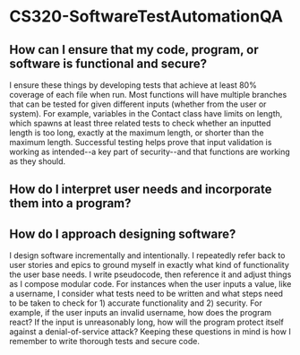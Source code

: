 # CS320-SoftwareTestAutomationQA
How can I ensure that my code, program, or software is functional and secure?
--
I ensure these things by developing tests that achieve at least 80% coverage of each file when run. Most functions will have multiple branches that can be tested for given different inputs (whether from the user or system). For example, variables in the Contact class have limits on length, which spawns at least three related tests to check whether an inputted length is too long, exactly at the maximum length, or shorter than the maximum length. Successful testing helps prove that input validation is working as intended--a key part of security--and that functions are working as they should.

How do I interpret user needs and incorporate them into a program?
--


How do I approach designing software?
--
I design software incrementally and intentionally. I repeatedly refer back to user stories and epics to ground myself in exactly what kind of functionality the user base needs. I write pseudocode, then reference it and adjust things as I compose modular code. For instances when the user inputs a value, like a username, I consider what tests need to be written and what steps need to be taken to check for 1) accurate functionality and 2) security. For example, if the user inputs an invalid username, how does the program react? If the input is unreasonably long, how will the program protect itself against a denial-of-service attack? Keeping these questions in mind is how I remember to write thorough tests and secure code.


